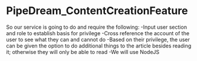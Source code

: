 # PipeDream_ContentCreationFeature
So our service is going to do and require the following:
-Input user section and role to establish basis for privilege
-Cross reference the account of the user to see what they can and cannot do
-Based on their privilege, the user can be given the option to do
additional things to the article besides reading it; otherwise they will only be able to read
-We will use NodeJS

